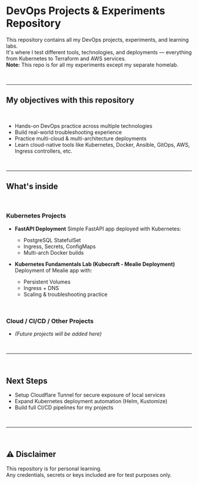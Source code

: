 # DevOps Projects & Experiments Repository

This repository contains all my DevOps projects, experiments, and learning labs.  
It's where I test different tools, technologies, and deployments — everything from Kubernetes to Terraform and AWS services.  
**Note:** This repo is for all my experiments except my separate homelab.

<br>

---


## My objectives with this repository

<br> 

- Hands-on DevOps practice across multiple technologies
- Build real-world troubleshooting experience
- Practice multi-cloud & multi-architecture deployments
- Learn cloud-native tools like Kubernetes, Docker, Ansible, GitOps, AWS, Ingress controllers, etc.

<br>

---

## What's inside

<br>

### Kubernetes Projects

- **FastAPI Deployment**
  Simple FastAPI app deployed with Kubernetes:
  - PostgreSQL StatefulSet
  - Ingress, Secrets, ConfigMaps
  - Multi-arch Docker builds

- **Kubernetes Fundamentals Lab (Kubecraft - Mealie Deployment)**
  Deployment of Mealie app with:
  - Persistent Volumes
  - Ingress + DNS
  - Scaling & troubleshooting practice

<br>

### Cloud / CI/CD / Other Projects

- *(Future projects will be added here)*

<br>

---

<br>

## Next Steps

- Setup Cloudflare Tunnel for secure exposure of local services
- Expand Kubernetes deployment automation (Helm, Kustomize)
- Build full CI/CD pipelines for my projects

<br>

---

<br>

## ⚠️ Disclaimer

This repository is for personal learning.  
Any credentials, secrets or keys included are for test purposes only.
